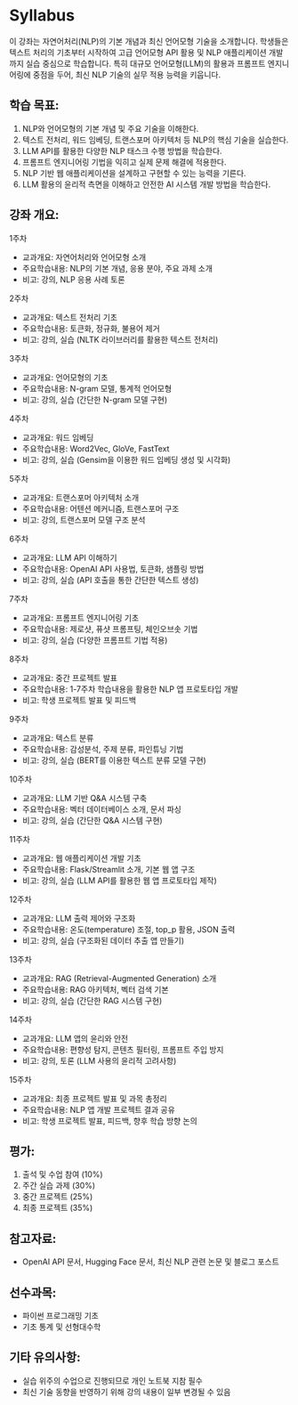 # Syllabus

이 강좌는 자연어처리(NLP)의 기본 개념과 최신 언어모형 기술을 소개합니다. 학생들은 텍스트 처리의 기초부터 시작하여 고급 언어모형 API 활용 및 NLP 애플리케이션 개발까지 실습 중심으로 학습합니다. 특히 대규모 언어모형(LLM)의 활용과 프롬프트 엔지니어링에 중점을 두어, 최신 NLP 기술의 실무 적용 능력을 키웁니다.

## 학습 목표:

1. NLP와 언어모형의 기본 개념 및 주요 기술을 이해한다.
2. 텍스트 전처리, 워드 임베딩, 트랜스포머 아키텍처 등 NLP의 핵심 기술을 실습한다.
3. LLM API를 활용한 다양한 NLP 태스크 수행 방법을 학습한다.
4. 프롬프트 엔지니어링 기법을 익히고 실제 문제 해결에 적용한다.
5. NLP 기반 웹 애플리케이션을 설계하고 구현할 수 있는 능력을 기른다.
6. LLM 활용의 윤리적 측면을 이해하고 안전한 AI 시스템 개발 방법을 학습한다.

## 강좌 개요:

1주차

- 교과개요: 자연어처리와 언어모형 소개
- 주요학습내용: NLP의 기본 개념, 응용 분야, 주요 과제 소개
- 비고: 강의, NLP 응용 사례 토론

2주차

- 교과개요: 텍스트 전처리 기초
- 주요학습내용: 토큰화, 정규화, 불용어 제거
- 비고: 강의, 실습 (NLTK 라이브러리를 활용한 텍스트 전처리)

3주차

- 교과개요: 언어모형의 기초
- 주요학습내용: N-gram 모델, 통계적 언어모형
- 비고: 강의, 실습 (간단한 N-gram 모델 구현)

4주차

- 교과개요: 워드 임베딩
- 주요학습내용: Word2Vec, GloVe, FastText
- 비고: 강의, 실습 (Gensim을 이용한 워드 임베딩 생성 및 시각화)

5주차

- 교과개요: 트랜스포머 아키텍처 소개
- 주요학습내용: 어텐션 메커니즘, 트랜스포머 구조
- 비고: 강의, 트랜스포머 모델 구조 분석

6주차

- 교과개요: LLM API 이해하기
- 주요학습내용: OpenAI API 사용법, 토큰화, 샘플링 방법
- 비고: 강의, 실습 (API 호출을 통한 간단한 텍스트 생성)

7주차

- 교과개요: 프롬프트 엔지니어링 기초
- 주요학습내용: 제로샷, 퓨샷 프롬프팅, 체인오브솟 기법
- 비고: 강의, 실습 (다양한 프롬프트 기법 적용)

8주차

- 교과개요: 중간 프로젝트 발표
- 주요학습내용: 1-7주차 학습내용을 활용한 NLP 앱 프로토타입 개발
- 비고: 학생 프로젝트 발표 및 피드백

9주차

- 교과개요: 텍스트 분류
- 주요학습내용: 감성분석, 주제 분류, 파인튜닝 기법
- 비고: 강의, 실습 (BERT를 이용한 텍스트 분류 모델 구현)

10주차

- 교과개요: LLM 기반 Q&A 시스템 구축
- 주요학습내용: 벡터 데이터베이스 소개, 문서 파싱
- 비고: 강의, 실습 (간단한 Q&A 시스템 구현)

11주차

- 교과개요: 웹 애플리케이션 개발 기초
- 주요학습내용: Flask/Streamlit 소개, 기본 웹 앱 구조
- 비고: 강의, 실습 (LLM API를 활용한 웹 앱 프로토타입 제작)

12주차

- 교과개요: LLM 출력 제어와 구조화
- 주요학습내용: 온도(temperature) 조절, top_p 활용, JSON 출력
- 비고: 강의, 실습 (구조화된 데이터 추출 앱 만들기)

13주차

- 교과개요: RAG (Retrieval-Augmented Generation) 소개
- 주요학습내용: RAG 아키텍처, 벡터 검색 기본
- 비고: 강의, 실습 (간단한 RAG 시스템 구현)

14주차

- 교과개요: LLM 앱의 윤리와 안전
- 주요학습내용: 편향성 탐지, 콘텐츠 필터링, 프롬프트 주입 방지
- 비고: 강의, 토론 (LLM 사용의 윤리적 고려사항)

15주차

- 교과개요: 최종 프로젝트 발표 및 과목 총정리
- 주요학습내용: NLP 앱 개발 프로젝트 결과 공유
- 비고: 학생 프로젝트 발표, 피드백, 향후 학습 방향 논의

## 평가:

1. 출석 및 수업 참여 (10%)
2. 주간 실습 과제 (30%)
3. 중간 프로젝트 (25%)
4. 최종 프로젝트 (35%)

## 참고자료:

- OpenAI API 문서, Hugging Face 문서, 최신 NLP 관련 논문 및 블로그 포스트

## 선수과목:

- 파이썬 프로그래밍 기초
- 기초 통계 및 선형대수학

## 기타 유의사항:

- 실습 위주의 수업으로 진행되므로 개인 노트북 지참 필수
- 최신 기술 동향을 반영하기 위해 강의 내용이 일부 변경될 수 있음
